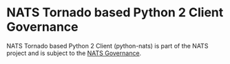 # NATS Tornado based Python 2 Client Governance

NATS Tornado based Python 2 Client (python-nats) is part of the NATS project and is subject to the [NATS Governance](https://github.com/nats-io/nats-general/blob/master/GOVERNANCE.md).